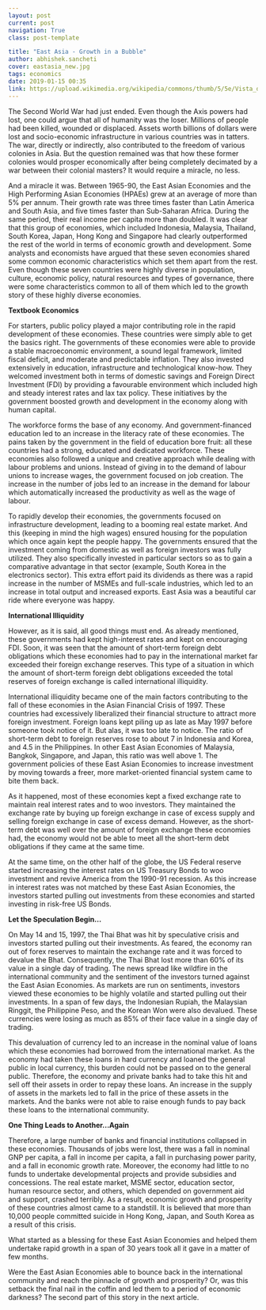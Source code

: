 ```yaml
---
layout: post
current: post
navigation: True
class: post-template

title: "East Asia - Growth in a Bubble"
author: abhishek.sancheti
cover: eastasia_new.jpg
tags: economics
date: 2019-01-15 00:35
link: https://upload.wikimedia.org/wikipedia/commons/thumb/5/5e/Vista_del_Puerto_de_Victoria_desde_Sky100%2C_Hong_Kong%2C_2013-08-09%2C_DD_10.JPG/1024px-Vista_del_Puerto_de_Victoria_desde_Sky100%2C_Hong_Kong%2C_2013-08-09%2C_DD_10.JPG
---
```


The Second World War had just ended. Even though the Axis powers had lost, one could argue that all of humanity was the loser. Millions of people had been killed, wounded or displaced. Assets worth billions of dollars were lost and socio-economic infrastructure in various countries was in tatters. The war, directly or indirectly, also contributed to the freedom of various colonies in Asia. But the question remained was that how these former colonies would prosper economically after being completely decimated by a war between their colonial masters? It would require a miracle, no less.

And a miracle it was. Between 1965-90, the East Asian Economies and the High Performing Asian Economies (HPAEs) grew at an average of more than 5% per annum. Their growth rate was three times faster than Latin America and South Asia, and five times faster than Sub-Saharan Africa. During the same period, their real income per capita more than doubled. It was clear that this group of economies, which included Indonesia, Malaysia, Thailand, South Korea, Japan, Hong Kong and Singapore had clearly outperformed the rest of the world in terms of economic growth and development. Some analysts and economists have argued that these seven economies shared some common economic characteristics which set them apart from the rest. Even though these seven countries were highly diverse in population, culture, economic policy, natural resources and types of governance, there were some characteristics common to all of them which led to the growth story of these highly diverse economies.

**Textbook Economics**

For starters, public policy played a major contributing role in the rapid development of these economies. These countries were simply able to get the basics right. The governments of these economies were able to provide a stable macroeconomic environment, a sound legal framework, limited fiscal deficit, and moderate and predictable inflation. They also invested extensively in education, infrastructure and technological know-how. They welcomed investment both in terms of domestic savings and Foreign Direct Investment (FDI) by providing a favourable environment which included high and steady interest rates and lax tax policy. These initiatives by the government boosted growth and development in the economy along with human capital.

The workforce forms the base of any economy. And government-financed education led to an increase in the literacy rate of these economies. The pains taken by the government in the field of education bore fruit: all these countries had a strong, educated and dedicated workforce. These economies also followed a unique and creative approach while dealing with labour problems and unions. Instead of giving in to the demand of labour unions to increase wages, the government focused on job creation. The increase in the number of jobs led to an increase in the demand for labour which automatically increased the productivity as well as the wage of labour.

To rapidly develop their economies, the governments focused on infrastructure development, leading to a booming real estate market. And this (keeping in mind the high wages) ensured housing for the population which once again kept the people happy. The governments ensured that the investment coming from domestic as well as foreign investors was fully utilized. They also specifically invested in particular sectors so as to gain a comparative advantage in that sector (example, South Korea in the electronics sector). This extra effort paid its dividends as there was a rapid increase in the number of MSMEs and full-scale industries, which led to an increase in total output and increased exports. East Asia was a beautiful car ride where everyone was happy.

**International Illiquidity**

However, as it is said, all good things must end. As already mentioned, these governments had kept high-interest rates and kept on encouraging FDI. Soon, it was seen that the amount of short-term foreign debt obligations which these economies had to pay in the international market far exceeded their foreign exchange reserves. This type of a situation in which the amount of short-term foreign debt obligations exceeded the total reserves of foreign exchange is called international illiquidity.

International illiquidity became one of the main factors contributing to the fall of these economies in the Asian Financial Crisis of 1997. These countries had excessively liberalized their financial structure to attract more foreign investment. Foreign loans kept piling up as late as May 1997 before someone took notice of it. But alas, it was too late to notice. The ratio of short-term debt to foreign reserves rose to about 7 in Indonesia and Korea, and 4.5 in the Philippines. In other East Asian Economies of Malaysia, Bangkok, Singapore, and Japan, this ratio was well above 1. The government policies of these East Asian Economies to increase investment by moving towards a freer, more market-oriented financial system came to bite them back.

As it happened, most of these economies kept a fixed exchange rate to maintain real interest rates and to woo investors. They maintained the exchange rate by buying up foreign exchange in case of excess supply and selling foreign exchange in case of excess demand. However, as the short-term debt was well over the amount of foreign exchange these economies had, the economy would not be able to meet all the short-term debt obligations if they came at the same time.

At the same time, on the other half of the globe, the US Federal reserve started increasing the interest rates on US Treasury Bonds to woo investment and revive America from the 1990-91 recession. As this increase in interest rates was not matched by these East Asian Economies, the investors started pulling out investments from these economies and started investing in risk-free US Bonds.

**Let the Speculation Begin…**

On May 14 and 15, 1997, the Thai Bhat was hit by speculative crisis and investors started pulling out their investments. As feared, the economy ran out of forex reserves to maintain the exchange rate and it was forced to devalue the Bhat. Consequently, the Thai Bhat lost more than 60% of its value in a single day of trading. The news spread like wildfire in the international community and the sentiment of the investors turned against the East Asian Economies. As markets are run on sentiments, investors viewed these economies to be highly volatile and started pulling out their investments. In a span of few days, the Indonesian Rupiah, the Malaysian Ringgit, the Philippine Peso, and the Korean Won were also devalued. These currencies were losing as much as 85% of their face value in a single day of trading.

This devaluation of currency led to an increase in the nominal value of loans which these economies had borrowed from the international market. As the economy had taken these loans in hard currency and loaned the general public in local currency, this burden could not be passed on to the general public. Therefore, the economy and private banks had to take this hit and sell off their assets in order to repay these loans. An increase in the supply of assets in the markets led to fall in the price of these assets in the markets. And the banks were not able to raise enough funds to pay back these loans to the international community.

**One Thing Leads to Another...Again**

Therefore, a large number of banks and financial institutions collapsed in these economies. Thousands of jobs were lost, there was a fall in nominal GNP per capita, a fall in income per capita, a fall in purchasing power parity, and a fall in economic growth rate. Moreover, the economy had little to no funds to undertake developmental projects and provide subsidies and concessions. The real estate market, MSME sector, education sector, human resource sector, and others, which depended on government aid and support, crashed terribly. As a result, economic growth and prosperity of these countries almost came to a standstill. It is believed that more than 10,000 people committed suicide in Hong Kong, Japan, and South Korea as a result of this crisis.

What started as a blessing for these East Asian Economies and helped them undertake rapid growth in a span of 30 years took all it gave in a matter of few months.

Were the East Asian Economies able to bounce back in the international community and reach the pinnacle of growth and prosperity? Or, was this setback the final nail in the coffin and led them to a period of economic darkness? The second part of this story in the next article.
